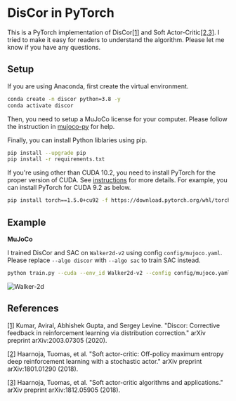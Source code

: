 # DisCor in PyTorch
This is a PyTorch implementation of DisCor[[1]](#references) and Soft Actor-Critic[[2,3]](#references). I tried to make it easy for readers to understand the algorithm. Please let me know if you have any questions.


## Setup
If you are using Anaconda, first create the virtual environment.

```bash
conda create -n discor python=3.8 -y
conda activate discor
```

Then, you need to setup a MuJoCo license for your computer. Please follow the instruction in [mujoco-py](https://github.com/openai/mujoco-py
) for help.

Finally, you can install Python liblaries using pip.

```bash
pip install --upgrade pip
pip install -r requirements.txt
```

If you're using other than CUDA 10.2, you need to install PyTorch for the proper version of CUDA. See [instructions](https://pytorch.org/get-started/locally/) for more details. For example, you can install PyTorch for CUDA 9.2 as below.

```bash
pip install torch==1.5.0+cu92 -f https://download.pytorch.org/whl/torch_stable.html
```

## Example

**MuJoCo**

I trained DisCor and SAC on `Walker2d-v2` using config `config/mujoco.yaml`. Please replace `--algo discor` with `--algo sac` to train SAC instead.

```bash
python train.py --cuda --env_id Walker2d-v2 --config config/mujoco.yaml --algo discor
```

![Walker-2d](https://user-images.githubusercontent.com/37267851/83949440-c690ec00-a85e-11ea-8272-96183bdf4529.png)


## References
[[1]](https://arxiv.org/abs/2003.07305) Kumar, Aviral, Abhishek Gupta, and Sergey Levine. "Discor: Corrective feedback in reinforcement learning via distribution correction." arXiv preprint arXiv:2003.07305 (2020).

[[2]](https://arxiv.org/abs/1801.01290) Haarnoja, Tuomas, et al. "Soft actor-critic: Off-policy maximum entropy deep reinforcement learning with a stochastic actor." arXiv preprint arXiv:1801.01290 (2018).

[[3]](https://arxiv.org/abs/1812.05905) Haarnoja, Tuomas, et al. "Soft actor-critic algorithms and applications." arXiv preprint arXiv:1812.05905 (2018).